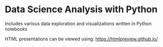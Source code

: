 # Data Science Analysis with Python

Includes various data exploration and visualizations written in Python notebooks


HTML presentations can be viewed using: https://htmlpreview.github.io/

